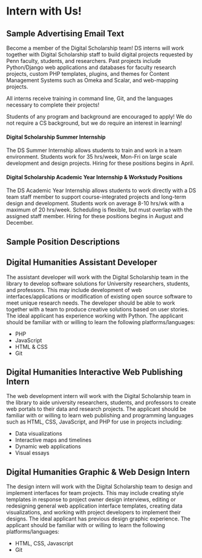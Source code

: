 # Intern with Us!

## Sample Advertising Email Text

Become a member of the Digital Scholarship team! DS interns will work together with Digital Scholarship staff to build digital projects requested by Penn faculty, students, and researchers. Past projects include Python/Django web applications and databases for faculty research projects, custom PHP templates, plugins, and themes for Content Management Systems such as Omeka and Scalar, and web-mapping projects.

All interns receive training in command line, Git, and the languages necessary to complete their projects!

Students of any program and background are encouraged to apply! We do not require a CS background, but we do require an interest in learning!

#### Digital Scholarship Summer Internship
The DS Summer Internship allows students to train and work in a team environment. Students work for 35 hrs/week, Mon-Fri on large scale development and design projects. Hiring for these positions begins in April.

#### Digital Scholarship Academic Year Internship & Workstudy Positions
The DS Academic Year Internship allows students to work directly with a DS team staff member to support course-integrated projects and long-term design and development. Students work on average 8-10 hrs/wk with a maximum of 20 hrs/week. Scheduling is flexible, but must overlap with the assigned staff member. Hiring for these positions begins in August and December.

## Sample Position Descriptions

## Digital Humanities Assistant Developer

The assistant developer will work with the Digital Scholarship team in the library to develop software solutions for University researchers, students, and professors. This may include development of web interfaces/applications or modification of existing open source software to meet unique research needs. The developer should be able to work together with a team to produce creative solutions based on user stories. The ideal applicant has experience working with Python. The applicant should be familiar with or willing to learn the following platforms/languages:
- PHP
- JavaScript
- HTML & CSS
- Git

## Digital Humanities Interactive Web Publishing Intern

The web development intern will work with the Digital Scholarship team in the library to aide university researchers, students, and professors to create web portals to their data and research projects. The applicant should be familiar with or willing to learn web publishing and programming languages such as HTML, CSS, JavaScript, and PHP for use in projects including:
- Data visualizations
- Interactive maps and timelines
- Dynamic web applications
- Visual essays

## Digital Humanities Graphic & Web Design Intern

The design intern will work with the Digital Scholarship team to design and implement interfaces for team projects. This may include creating style templates in response to project owner design interviews, editing or redesigning general web application interface templates, creating data visualizations, and working with project developers to implement their designs. The ideal applicant has previous design graphic experience. The applicant should be familiar with or willing to learn the following platforms/languages:
- HTML, CSS, Javascript
- Git
